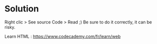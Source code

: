 # Solution

Right clic > See source Code > Read ;)
Be sure to do it correctly, it can be risky. 

Learn HTML : https://www.codecademy.com/fr/learn/web
